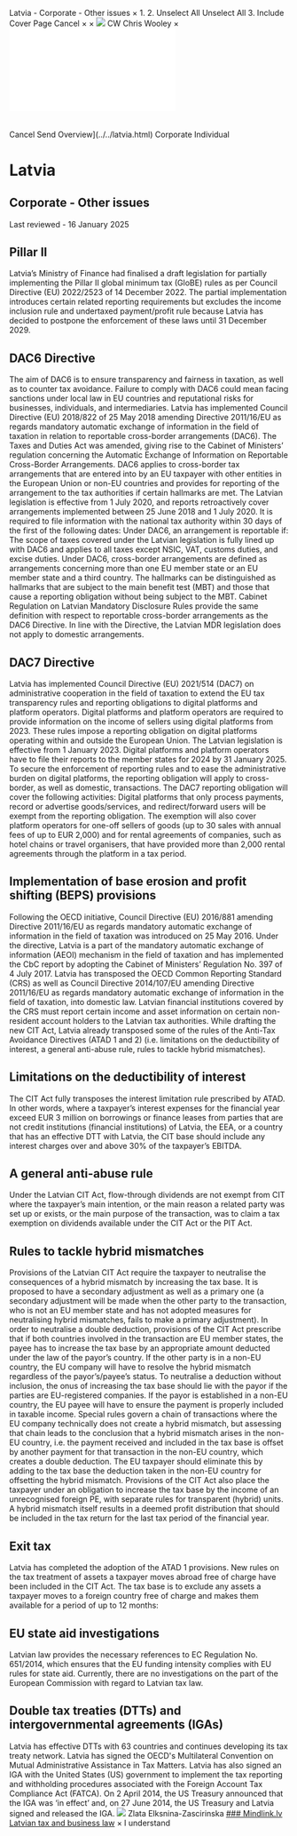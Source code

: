 Latvia - Corporate - Other issues
×
1.
2.
Unselect All
Unselect All
3.
Include Cover Page
Cancel
×
×
![](../../-/media/world-wide-tax-summaries/attachments/global---chris-wooley.ashx%3Frev=ac5e5f3223b34096b1afc2a6009c7320&revision=ac5e5f32-23b3-4096-b1af-c2a6009c7320&hash=859B7ADC84DC2CBEC9760E9E6EE7DE6D0A8BFCDF)
CW
Chris Wooley
×
![](other-issues.html)
######
Cancel
Send
Overview](../../latvia.html)
Corporate
Individual
# Latvia
## Corporate - Other issues
Last reviewed - 16 January 2025
## Pillar II
Latvia’s Ministry of Finance had finalised a draft legislation for partially implementing the Pillar II global minimum tax (GloBE) rules as per Council Directive (EU) 2022/2523 of 14 December 2022.
The partial implementation introduces certain related reporting requirements but excludes the income inclusion rule and undertaxed payment/profit rule because Latvia has decided to postpone the enforcement of these laws until 31 December 2029.
## DAC6 Directive
The aim of DAC6 is to ensure transparency and fairness in taxation, as well as to counter tax avoidance. Failure to comply with DAC6 could mean facing sanctions under local law in EU countries and reputational risks for businesses, individuals, and intermediaries.
Latvia has implemented Council Directive (EU) 2018/822 of 25 May 2018 amending Directive 2011/16/EU as regards mandatory automatic exchange of information in the field of taxation in relation to reportable cross-border arrangements (DAC6). The Taxes and Duties Act was amended, giving rise to the Cabinet of Ministers’ regulation concerning the Automatic Exchange of Information on Reportable Cross-Border Arrangements.
DAC6 applies to cross-border tax arrangements that are entered into by an EU taxpayer with other entities in the European Union or non-EU countries and provides for reporting of the arrangement to the tax authorities if certain hallmarks are met.
The Latvian legislation is effective from 1 July 2020, and reports retroactively cover arrangements implemented between 25 June 2018 and 1 July 2020.
It is required to file information with the national tax authority within 30 days of the first of the following dates:
Under DAC6, an arrangement is reportable if:
The scope of taxes covered under the Latvian legislation is fully lined up with DAC6 and applies to all taxes except NSIC, VAT, customs duties, and excise duties.
Under DAC6, cross-border arrangements are defined as arrangements concerning more than one EU member state or an EU member state and a third country. The hallmarks can be distinguished as hallmarks that are subject to the main benefit test (MBT) and those that cause a reporting obligation without being subject to the MBT.
Cabinet Regulation on Latvian Mandatory Disclosure Rules provide the same definition with respect to reportable cross-border arrangements as the DAC6 Directive. In line with the Directive, the Latvian MDR legislation does not apply to domestic arrangements.
## DAC7 Directive
Latvia has implemented Council Directive (EU) 2021/514 (DAC7) on administrative cooperation in the field of taxation to extend the EU tax transparency rules and reporting obligations to digital platforms and platform operators. Digital platforms and platform operators are required to provide information on the income of sellers using digital platforms from 2023. These rules impose a reporting obligation on digital platforms operating within and outside the European Union.
The Latvian legislation is effective from 1 January 2023. Digital platforms and platform operators have to file their reports to the member states for 2024 by 31 January 2025.
To secure the enforcement of reporting rules and to ease the administrative burden on digital platforms, the reporting obligation will apply to cross-border, as well as domestic, transactions.
The DAC7 reporting obligation will cover the following activities:
Digital platforms that only process payments, record or advertise goods/services, and redirect/forward users will be exempt from the reporting obligation. The exemption will also cover platform operators for one-off sellers of goods (up to 30 sales with annual fees of up to EUR 2,000) and for rental agreements of companies, such as hotel chains or travel organisers, that have provided more than 2,000 rental agreements through the platform in a tax period.
## Implementation of base erosion and profit shifting (BEPS) provisions
Following the OECD initiative, Council Directive (EU) 2016/881 amending Directive 2011/16/EU as regards mandatory automatic exchange of information in the field of taxation was introduced on 25 May 2016. Under the directive, Latvia is a part of the mandatory automatic exchange of information (AEOI) mechanism in the field of taxation and has implemented the CbC report by adopting the Cabinet of Ministers’ Regulation No. 397 of 4 July 2017.
Latvia has transposed the OECD Common Reporting Standard (CRS) as well as Council Directive 2014/107/EU amending Directive 2011/16/EU as regards mandatory automatic exchange of information in the field of taxation, into domestic law. Latvian financial institutions covered by the CRS must report certain income and asset information on certain non-resident account holders to the Latvian tax authorities.
While drafting the new CIT Act, Latvia already transposed some of the rules of the Anti-Tax Avoidance Directives (ATAD 1 and 2) (i.e. limitations on the deductibility of interest, a general anti-abuse rule, rules to tackle hybrid mismatches).
## Limitations on the deductibility of interest
The CIT Act fully transposes the interest limitation rule prescribed by ATAD. In other words, where a taxpayer’s interest expenses for the financial year exceed EUR 3 million on borrowings or finance leases from parties that are not credit institutions (financial institutions) of Latvia, the EEA, or a country that has an effective DTT with Latvia, the CIT base should include any interest charges over and above 30% of the taxpayer’s EBITDA.
## A general anti-abuse rule
Under the Latvian CIT Act, flow-through dividends are not exempt from CIT where the taxpayer’s main intention, or the main reason a related party was set up or exists, or the main purpose of the transaction, was to claim a tax exemption on dividends available under the CIT Act or the PIT Act.
## Rules to tackle hybrid mismatches
Provisions of the Latvian CIT Act require the taxpayer to neutralise the consequences of a hybrid mismatch by increasing the tax base. It is proposed to have a secondary adjustment as well as a primary one (a secondary adjustment will be made when the other party to the transaction, who is not an EU member state and has not adopted measures for neutralising hybrid mismatches, fails to make a primary adjustment).
In order to neutralise a double deduction, provisions of the CIT Act prescribe that if both countries involved in the transaction are EU member states, the payee has to increase the tax base by an appropriate amount deducted under the law of the payor’s country. If the other party is in a non-EU country, the EU company will have to resolve the hybrid mismatch regardless of the payor’s/payee’s status.
To neutralise a deduction without inclusion, the onus of increasing the tax base should lie with the payor if the parties are EU-registered companies. If the payor is established in a non-EU country, the EU payee will have to ensure the payment is properly included in taxable income.
Special rules govern a chain of transactions where the EU company technically does not create a hybrid mismatch, but assessing that chain leads to the conclusion that a hybrid mismatch arises in the non-EU country, i.e. the payment received and included in the tax base is offset by another payment for that transaction in the non-EU country, which creates a double deduction. The EU taxpayer should eliminate this by adding to the tax base the deduction taken in the non-EU country for offsetting the hybrid mismatch.
Provisions of the CIT Act also place the taxpayer under an obligation to increase the tax base by the income of an unrecognised foreign PE, with separate rules for transparent (hybrid) units.
A hybrid mismatch itself results in a deemed profit distribution that should be included in the tax return for the last tax period of the financial year.
## Exit tax
Latvia has completed the adoption of the ATAD 1 provisions. New rules on the tax treatment of assets a taxpayer moves abroad free of charge have been included in the CIT Act. The tax base is to exclude any assets a taxpayer moves to a foreign country free of charge and makes them available for a period of up to 12 months:
## EU state aid investigations
Latvian law provides the necessary references to EC Regulation No. 651/2014, which ensures that the EU funding intensity complies with EU rules for state aid. Currently, there are no investigations on the part of the European Commission with regard to Latvian tax law.
## Double tax treaties (DTTs) and intergovernmental agreements (IGAs)
Latvia has effective DTTs with 63 countries and continues developing its tax treaty network. Latvia has signed the OECD's Multilateral Convention on Mutual Administrative Assistance in Tax Matters.
Latvia has also signed an IGA with the United States (US) government to implement the tax reporting and withholding procedures associated with the Foreign Account Tax Compliance Act (FATCA). On 2 April 2014, the US Treasury announced that the IGA was ‘in effect’ and, on 27 June 2014, the US Treasury and Latvia signed and released the IGA.
![](../../-/media/world-wide-tax-summaries/attachments/latvia---zlata_elksnina-zascirinska.ashx%3Frev=19e242eccd9c44bfaffa896f3d56be2d&revision=19e242ec-cd9c-44bf-affa-896f3d56be2d&hash=25E19670B1F07ACF0BE6589A63496CC9B2A68B71)
Zlata Elksnina-Zascirinska
[### Mindlink.lv
Latvian tax and business law](http://www.nodoklis.lv/en/)
×
I understand